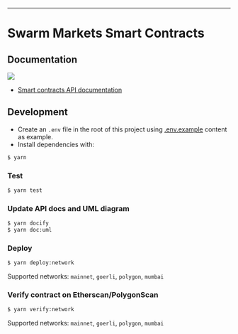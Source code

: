 ---

# Swarm Markets Smart Contracts

## Documentation

![](docs/uml/swarm-markets.svg?raw=true)

- [Smart contracts API documentation](docs/)

## Development

- Create an `.env` file in the root of this project using [.env.example](.env.example) content as example.
- Install dependencies with:

```bash
$ yarn
```

### Test

```bash
$ yarn test
```

### Update API docs and UML diagram

```bash
$ yarn docify
$ yarn doc:uml
```

### Deploy

```bash
$ yarn deploy:network
```

Supported networks: `mainnet`, `goerli`, `polygon`, `mumbai`

### Verify contract on Etherscan/PolygonScan

```bash
$ yarn verify:network
```

Supported networks: `mainnet`, `goerli`, `polygon`, `mumbai`
